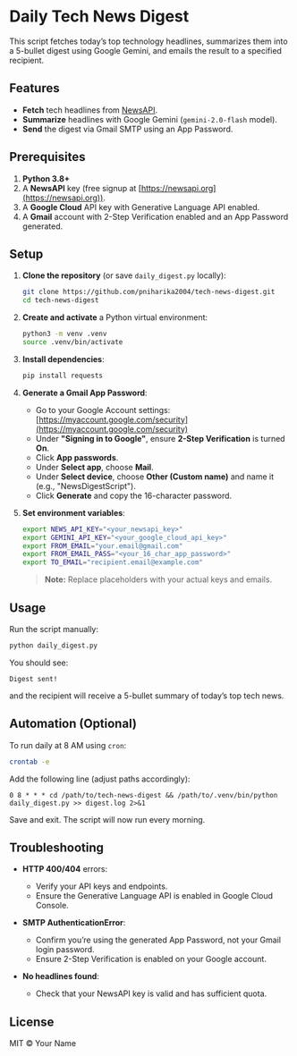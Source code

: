 # Daily Tech News Digest

This script fetches today’s top technology headlines, summarizes them into a 5-bullet digest using Google Gemini, and emails the result to a specified recipient.

## Features

- **Fetch** tech headlines from [NewsAPI](https://newsapi.org).
- **Summarize** headlines with Google Gemini (`gemini-2.0-flash` model).
- **Send** the digest via Gmail SMTP using an App Password.

## Prerequisites

1. **Python 3.8+**
2. A **NewsAPI** key (free signup at [https://newsapi.org](https://newsapi.org)).
3. A **Google Cloud** API key with Generative Language API enabled.
4. A **Gmail** account with 2-Step Verification enabled and an App Password generated.

## Setup

1. **Clone the repository** (or save `daily_digest.py` locally):

   ```bash
   git clone https://github.com/pniharika2004/tech-news-digest.git
   cd tech-news-digest
   ```

2. **Create and activate** a Python virtual environment:

   ```bash
   python3 -m venv .venv
   source .venv/bin/activate
   ```

3. **Install dependencies**:

   ```bash
   pip install requests
   ```

4. **Generate a Gmail App Password**:

   - Go to your Google Account settings: [https://myaccount.google.com/security](https://myaccount.google.com/security)
   - Under **"Signing in to Google"**, ensure **2-Step Verification** is turned **On**.
   - Click **App passwords**.
   - Under **Select app**, choose **Mail**.
   - Under **Select device**, choose **Other (Custom name)** and name it (e.g., "NewsDigestScript").
   - Click **Generate** and copy the 16-character password.

5. **Set environment variables**:

   ```bash
   export NEWS_API_KEY="<your_newsapi_key>"
   export GEMINI_API_KEY="<your_google_cloud_api_key>"
   export FROM_EMAIL="your.email@gmail.com"
   export FROM_EMAIL_PASS="<your_16_char_app_password>"
   export TO_EMAIL="recipient.email@example.com"
   ```

   > **Note:** Replace placeholders with your actual keys and emails.

## Usage

Run the script manually:

```bash
python daily_digest.py
```

You should see:

```
Digest sent!
```

and the recipient will receive a 5-bullet summary of today’s top tech news.

## Automation (Optional)

To run daily at 8 AM using `cron`:

```bash
crontab -e
```

Add the following line (adjust paths accordingly):

```cron
0 8 * * * cd /path/to/tech-news-digest && /path/to/.venv/bin/python daily_digest.py >> digest.log 2>&1
```

Save and exit. The script will now run every morning.

## Troubleshooting

- **HTTP 400/404** errors:

  - Verify your API keys and endpoints.
  - Ensure the Generative Language API is enabled in Google Cloud Console.

- **SMTP AuthenticationError**:

  - Confirm you’re using the generated App Password, not your Gmail login password.
  - Ensure 2-Step Verification is enabled on your Google account.

- **No headlines found**:

  - Check that your NewsAPI key is valid and has sufficient quota.

## License

MIT © Your Name
